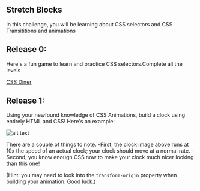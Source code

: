## Stretch Blocks
In this challenge, you will be learning about CSS selectors and CSS Transititions and animations

## Release 0:
Here's a fun game to learn and practice CSS selectors.Complete all the levels

[CSS Diner](http://flukeout.github.io/)

## Release 1:
Using your newfound knowledge of CSS Animations, build a clock using entirely HTML and CSS! Here's an example:

![alt text](images/clock.gif)

There are a couple of things to note. 
-First, the clock image above runs at 10x the speed of an actual clock; your clock should move at a normal rate. 
-Second, you know enough CSS now to make your clock much nicer looking than this one!

(Hint: you may need to look into the `transform-origin` property when building your animation. Good luck.)
